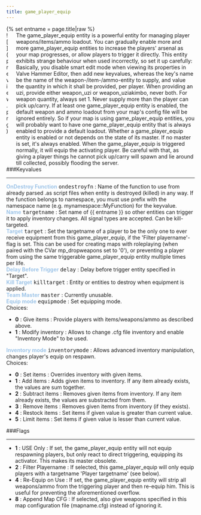 ```yaml
---
title: game_player_equip
---
```

<div>{% set entname = page.title|raw %}</div>
<div class="container previewimg">
<div class="columns">
<div class="imagepadding column col-auto" markdown="1">![](preview.png)</div>
<div class="column entityentry" markdown="1">The game_player_equip entity is a powerful entity for managing player weapons/items/ammo loadout. You can gradually enable more and more game_player_equip entities to increase the players' arsenal as your map progresses, or allow players to trigger it directly. This entity exhibits strange behaviour when used incorrectly, so set it up carefully: Basically, you disable smart edit mode when viewing its properties in Valve Hammer Editor, then add new keyvalues, whereas the key's name be the name of the weapon-/item-/ammo-entity to supply, and value the quantity in which it shall be provided, per player. When providing an uzi, provide either weapon_uzi or weapon_uziakimbo, never both. For weapon quantity, always set 1. Never supply more than the player can pick up/carry. If at least one game_player_equip entity is enabled, the default weapon and ammo loadout from your map's config file will be ignored entirely. So if your map is using game_player_equip entities, you will probably want to have one game_player_equip entity that is always enabled to provide a default loadout. Whether a game_player_equip entity is enabled or not depends on the state of its master. If no master is set, it's always enabled. When the game_player_equip is triggered normally, it will equip the activating player. Be careful with that, as giving a player things he cannot pick up/carry will spawn and lie around till collected, possibly flooding the server.</div>
</div>
</div>
###Keyvalues
<hr>
<div class="entityentry" markdown="1">
<span style="color:#9fc5e8;"><b>OnDestroy Function</b></span> <kbd  class="tooltip" data-tooltip="string">ondestroyfn</kbd> :
Name of the function to use from already parsed .as script files when entity is destroyed (killed) in any way. If the function belongs to namespace, you must use prefix with the namespace name (e.g. mynamespace::MyFunction) for the keyvalue.
</div>
<div class="entityentry" markdown="1">
<span style="color:#9fc5e8;"><b>Name</b></span> <kbd  class="tooltip" data-tooltip="target_source">targetname</kbd> :
Set name of {{ entname }} so other entities can trigger it to apply inventory changes. All signal types are accepted. Can be kill-targeted.
</div>
<div class="entityentry" markdown="1">
<span style="color:#9fc5e8;"><b>Target</b></span> <kbd  class="tooltip" data-tooltip="target_destination">target</kbd> :
Set the targetname of a player to be the only one to ever receive equipment from this game_player_equip, if the 'Filter playername'-flag is set. This can be used for creating maps with roleplaying (when paired with the CVar mp_dropweapons set to '0'), or preventing a player from using the same triggerable game_player_equip entity multiple times per life.
</div>
<div class="entityentry" markdown="1">
<span style="color:#9fc5e8;"><b>Delay Before Trigger</b></span> <kbd  class="tooltip" data-tooltip="string">delay</kbd> :
Delay before trigger entity specified in "Target".
</div>
<div class="entityentry" markdown="1">
<span style="color:#9fc5e8;"><b>Kill Target</b></span> <kbd  class="tooltip" data-tooltip="target_destination">killtarget</kbd> :
Entity or entities to destroy when equipment is applied.
</div>
<div class="entityentry" markdown="1">
<span style="color:#9fc5e8;"><b>Team Master</b></span> <kbd  class="tooltip" data-tooltip="string">master</kbd> :
Currently unusable.
</div>
<div class="entityentry" markdown="1">
<span style="color:#9fc5e8;"><b>Equip mode</b></span> <kbd  class="tooltip" data-tooltip="choices">equipmode</kbd> :
Set equipping mode.
<div class="accordion">
<input type="checkbox" id="accordion-1" name="accordion-checkbox" hidden>
<label class="accordion-header" for="accordion-1">
<i class="icon icon-arrow-right mr-1"></i>
Choices:
</label>
<div class="accordion-body">
<ul>
<li><b>0</b> : Give items : Provide players with items/weapons/ammo as described above.</li>
<li><b>1</b> : Modify inventory : Allows to change .cfg file inventory and enable "Inventory Mode" to be used.</li>
</ul>
</div>
</div>
</div>
<div class="entityentry" markdown="1">
<span style="color:#9fc5e8;"><b>Inventory mode</b></span> <kbd  class="tooltip" data-tooltip="choices">inventorymode</kbd> :
Allows advanced inventory manipulation, changes player's equip on respawn.
<div class="accordion">
<input type="checkbox" id="accordion-2" name="accordion-checkbox" hidden>
<label class="accordion-header" for="accordion-2">
<i class="icon icon-arrow-right mr-1"></i>
Choices:
</label>
<div class="accordion-body">
<ul>
<li><b>0</b> : Set items : Overrides inventory with given items.</li>
<li><b>1</b> : Add items : Adds given items to inventory. If any item already exists, the values are sum together.</li>
<li><b>2</b> : Subtract items : Removes given items from inventory. If any item already exists, the values are substracted from them.</li>
<li><b>3</b> : Remove items : Removes given items from inventory (if they exists).</li>
<li><b>4</b> : Restock items : Set items if given value is greater than current value.</li>
<li><b>5</b> : Limit items : Set items if given value is lesser than current value.</li>
</ul>
</div>
</div>
</div>
###Flags
<hr>
<div class="entityflags">
<ul>
<li class="imagepadding" markdown="1"><b>1</b> : USE Only : If set, the game_player_equip entity will not equip respawning players, but only react to direct triggering, equipping its activator. This makes its master obsolete.</li>
<li class="imagepadding" markdown="1"><b>2</b> : Filter Playername : If selected, this game_player_equip will only equip players with a targetname 'Player targetname' (see below).</li>
<li class="imagepadding" markdown="1"><b>4</b> : Re-Equip on Use : If set, the game_player_equip entity will strip all weapons/ammo from the triggering player and then re-equip him. This is useful for preventing the aforementioned overflow.</li>
<li class="imagepadding" markdown="1"><b>8</b> : Append Map CFG : If selected, also give weapons specified in this map configuration file (mapname.cfg) instead of ignoring it.</li>
</ul>
</div>

